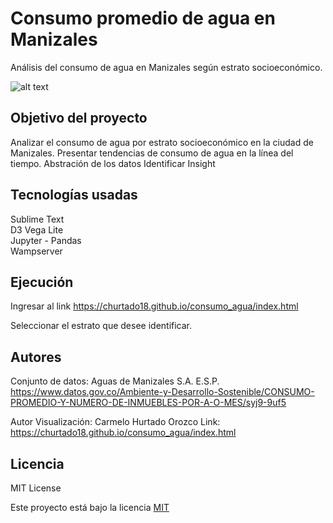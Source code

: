 # Consumo promedio de agua en Manizales
Análisis del consumo de agua en Manizales según estrato socioeconómico.

![alt text](https://pbs.twimg.com/media/Dp8SUQmWoAAUjXi.jpg)

## Objetivo del proyecto 

Analizar el consumo de agua por estrato socioeconómico en la ciudad de Manizales.
Presentar tendencias de consumo de agua en la línea del tiempo.
Abstración de los datos 
Identificar Insight

## Tecnologías usadas
Sublime Text    
D3 Vega Lite   
Jupyter - Pandas   
Wampserver   

## Ejecución

Ingresar al link https://churtado18.github.io/consumo_agua/index.html

Seleccionar el estrato que desee identificar.

## Autores 

Conjunto de datos:
Aguas de Manizales S.A. E.S.P.
https://www.datos.gov.co/Ambiente-y-Desarrollo-Sostenible/CONSUMO-PROMEDIO-Y-NUMERO-DE-INMUEBLES-POR-A-O-MES/syj9-9uf5

Autor Visualización: Carmelo Hurtado Orozco
Link: https://churtado18.github.io/consumo_agua/index.html


## Licencia

MIT License

Este proyecto está bajo la licencia [MIT](https://github.com/churtado18/consumo_agua/blob/master/LICENSE) 

